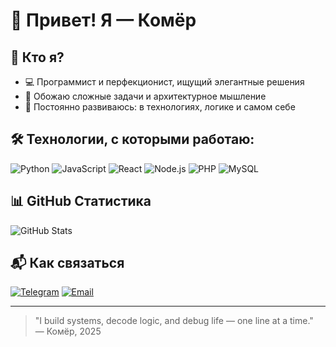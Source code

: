 # 👋 Привет! Я — Комёр

## 🧠 Кто я?
- 💻 Программист и перфекционист, ищущий элегантные решения
- 🧩 Обожаю сложные задачи и архитектурное мышление
- 🚀 Постоянно развиваюсь: в технологиях, логике и самом себе

## 🛠️ Технологии, с которыми работаю:
![Python](https://img.shields.io/badge/Python-3776AB?style=for-the-badge&logo=python&logoColor=white)
![JavaScript](https://img.shields.io/badge/JavaScript-F7DF1E?style=for-the-badge&logo=javascript&logoColor=black)
![React](https://img.shields.io/badge/React-61DAFB?style=for-the-badge&logo=react&logoColor=black)
![Node.js](https://img.shields.io/badge/Node.js-339933?style=for-the-badge&logo=node.js&logoColor=white)
![PHP](https://img.shields.io/badge/PHP-777BB4?style=for-the-badge&logo=php&logoColor=white)
![MySQL](https://img.shields.io/badge/MySQL-4479A1?style=for-the-badge&logo=mysql&logoColor=white)

## 📊 GitHub Статистика
![GitHub Stats](https://github-readme-stats.vercel.app/api?username=komyor09&show_icons=true&theme=radical&hide=stars)

## 📬 Как связаться
[![Telegram](https://img.shields.io/badge/Telegram-2CA5E0?style=for-the-badge&logo=telegram&logoColor=white)](https://t.me/komyor09)
[![Email](https://img.shields.io/badge/Email-D14836?style=for-the-badge&logo=gmail&logoColor=white)](mailto:komyorzaylobiddinov@example.com)

---

> "I build systems, decode logic, and debug life — one line at a time."  
> — Комёр, 2025
